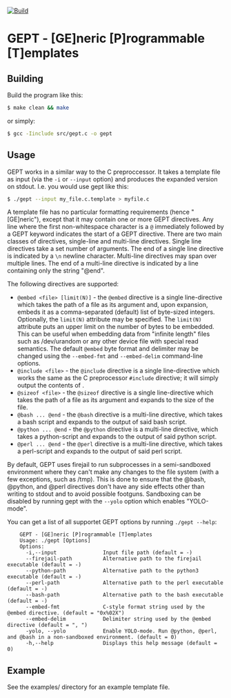 [![Build](https://github.com/henrikglass/gept/actions/workflows/build.yml/badge.svg)](https://github.com/henrikglass/gept/actions/workflows/build.yml)

# GEPT - [GE]neric [P]rogrammable [T]emplates

## Building

Build the program like this:

```bash
$ make clean && make
```

or simply:

```bash
$ gcc -Iinclude src/gept.c -o gept
```

## Usage

GEPT works in a similar way to the C preproccessor. It takes a template file
as input (via the `-i` or `--input` option) and produces the expanded version
on stdout. I.e. you would use gept like this:

```bash
$ ./gept --input my_file.c.template > myfile.c
```

A template file has no particular formatting requirements (hence "[GE]neric"),
except that it may contain one or more GEPT directives. Any line where the
first non-whitespace character is a `@` immediately followed by a GEPT keyword
indicates the start of a GEPT directive. There are two main classes of
directives, single-line and multi-line directives. Single line directives take
a set number of arguments. The end of a single line directive is indicated by
a `\n` newline character. Multi-line directives may span over multiple lines.
The end of a multi-line directive is indicated by a line containing only the
string "@end".

The following directives are supported:

- `@embed <file> [limit(N)]` \- the `@embed` directive is a single line-directive which
takes the path of a file as its argument and, upon
expansion, embeds it as a comma-separated (default) list of
byte-sized integers. Optionally, the `limit(N)` attribute
may be specified. The `limit(N)` attribute puts an upper
limit on the number of bytes to be embedded. This can be
useful when embedding data from "infinite length" files
such as /dev/urandom or any other device file with special
read semantics. The default `@embed` byte format and delimiter
may be changed using the `--embed-fmt` and `--embed-delim`
command-line options.
- `@include <file>`  \- the `@include` directive is a single line-directive which
works the same as the C preprocessor `#include` directive;
it will simply output the contents of <file>.
- `@sizeof <file>`   \- the `@sizeof` directive is a single line-directive which
takes the path of a file as its argument and expands to
the size of the file.
- `@bash ... @end`   \- the `@bash` directive is a multi-line directive, which
takes a bash script and expands to the output of said
bash script.
- `@python ... @end` \- the `@python` directive is a multi-line directive, which
takes a python-script and expands to the output of said
python script.
- `@perl ... @end`   \- the `@perl` directive is a multi-line directive, which
takes a perl-script and expands to the output of said
perl script.

By default, GEPT uses firejail to run subprocesses in a semi-sandboxed environment where
they can't make any changes to the file system (with a few exceptions, such as /tmp). This
is done to ensure that the @bash, @python, and @perl directives don't have any side effects
other than writing to stdout and to avoid possible footguns. Sandboxing can be disabled by 
running gept with the `--yolo` option which enables "YOLO-mode".

You can get a list of all supportet GEPT options by running `./gept --help`:

```
    GEPT - [GE]neric [P]rogrammable [T]emplates
    Usage: ./gept [Options]
    Options:
      -i,--input               Input file path (default = -)
      --firejail-path          Alternative path to the firejail executable (default = -)
      --python-path            Alternative path to the python3 executable (default = -)
      --perl-path              Alternative path to the perl executable (default = -)
      --bash-path              Alternative path to the bash executable (default = -)
      --embed-fmt              C-style format string used by the @embed directive. (default = "0x%02X")
      --embed-delim            Delimiter string used by the @embed directive (default = ", ")
      -yolo, --yolo            Enable YOLO-mode. Run @python, @perl, and @bash in a non-sandboxed environment. (default = 0)
      -h,--help                Displays this help message (default = 0)
```


## Example

See the examples/ directory for an example template file.
